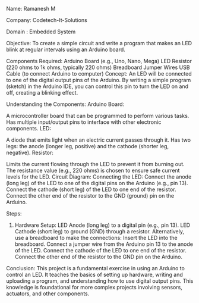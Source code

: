 Name: Ramanesh M

Company: Codetech-It-Solutions 

Domain : Embedded System

Objective:
To create a simple circuit and write a program that makes an LED blink at regular intervals using an Arduino board.

Components Required:
Arduino Board (e.g., Uno, Nano, Mega)
LED
Resistor (220 ohms to 1k ohms, typically 220 ohms)
Breadboard
Jumper Wires
USB Cable (to connect Arduino to computer)
Concept:
An LED will be connected to one of the digital output pins of the Arduino. By writing a simple program (sketch) in the Arduino IDE, you can control this pin to turn the LED on and off, creating a blinking effect.

Understanding the Components:
Arduino Board:

A microcontroller board that can be programmed to perform various tasks.
Has multiple input/output pins to interface with other electronic components.
LED:

A diode that emits light when an electric current passes through it.
Has two legs: the anode (longer leg, positive) and the cathode (shorter leg, negative).
Resistor:

Limits the current flowing through the LED to prevent it from burning out.
The resistance value (e.g., 220 ohms) is chosen to ensure safe current levels for the LED.
Circuit Diagram:
Connecting the LED:
Connect the anode (long leg) of the LED to one of the digital pins on the Arduino (e.g., pin 13).
Connect the cathode (short leg) of the LED to one end of the resistor.
Connect the other end of the resistor to the GND (ground) pin on the Arduino.

Steps:
1. Hardware Setup:
LED Anode (long leg) to a digital pin (e.g., pin 13).
LED Cathode (short leg) to ground (GND) through a resistor.
Alternatively, use a breadboard to make the connections:
Insert the LED into the breadboard.
Connect a jumper wire from the Arduino pin 13 to the anode of the LED.
Connect the cathode of the LED to one end of the resistor.
Connect the other end of the resistor to the GND pin on the Arduino.

Conclusion:
This project is a fundamental exercise in using an Arduino to control an LED. 
It teaches the basics of setting up hardware, writing and uploading a program, and understanding how to use digital output pins. 
This knowledge is foundational for more complex projects involving sensors, actuators, and other components.



